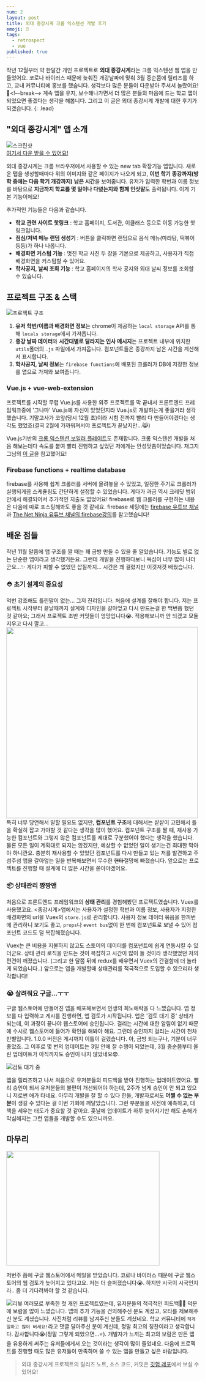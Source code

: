 ```yaml
---
num: 2
layout: post
title: 외대 종강시계 크롬 익스텐션 개발 후기
emoji: ⏰
tags:
  - retrospect
  - vue
published: true
---
```


작년 12월부터 약 한달간 개인 프로젝트로 **외대 종강시계**라는 크롬 익스텐션 웹 앱을 만들었어요. 코로나 바이러스 때문에 늦춰진 개강날짜에 맞춰 3월 중순쯤에 릴리즈를 하고, 교내 커뮤니티에 홍보를 했습니다. 생각보다 많은 분들이 다운받아 주셔서 놀랐어요!🙏<!–-break-–>  계속 앱을 유지, 보수해나가면서 더 많은 분들의 마음에 드는 학교 앱이 되었으면 좋겠다는 생각을 해봅니다. 그리고 이 글은 외대 종강시계 개발에 대한 후기가 되겠습니다. 
{: .lead}

## "외대 종강시계" 앱 소개

![스크린샷](../uploads/hufs-semester-clock/screenShot.png)  
[여기서 다운 받을 수 있어요!](https://chrome.google.com/webstore/detail/%EC%99%B8%EB%8C%80-%EC%A2%85%EA%B0%95%EC%8B%9C%EA%B3%84/jadlpknbgnmmelikpcaogikohieafaem?hl=ko) 

외대 종강시계는 크롬 브라우저에서 사용할 수 있는 new tab 확장기능 앱입니다. 새로운 탭을 생성할때마다 위의 이미지와 같은 페이지가 나오게 되고, **이번 학기 종강까지(방학 중에는 다음 학기 개강까지) 남은 시간**을 보여줍니다. 유저가 입력한 학번과 이름 정보를 바탕으로 **지금까지 학교를 몇 일이나 다녔는지와 함께 인삿말**도 출력됩니다. 이게 기본 기능이에요!

추가적인 기능들은 다음과 같습니다.
- **학교 관련 사이트 핫링크** : 학교 홈페이지, 도서관, 이클래스 등으로 이동 가능한 핫링크입니다.
- **점심/저녁 메뉴 랜덤 생성기** : 버튼을 클릭하면 랜덤으로 음식 메뉴(마라탕, 떡볶이 등등)가 하나 나옵니다.
- **배경화면 커스텀 기능** : 멋진 학교 사진 두 장을 기본으로 제공하고, 사용자가 직접 배경화면을 커스텀할 수 있어요.
- **학사공지, 날씨 조회 기능** : 학교 홈페이지의 학사 공지와 외대 날씨 정보를 조회할 수 있습니다.

## 프로젝트 구조 & 스택

![프로젝트 구조](../uploads/hufs-semester-clock/structure.png)  

1. **유저 학번/이름과 배경화면 정보**는 chrome이 제공하는 `local storage` API를 통해 `locals storage`에서 가져옵니다.
2. **종강 날짜 데이터**와 **시간대별로 달라지는 인사 메시지**는 프로젝트 내부에 위치한 `utils`폴더의 `.js` 파일에서 가져옵니다. 컴포넌트들은 종강까지 남은 시간을 계산해서 표시합니다.
3. **학사공지, 날씨 정보**는 `firebase functions`에 배포된 크롤러가 DB에 저장한 정보를 앱으로 가져와 보여줍니다.

### Vue.js + vue-web-extension
프로젝트를 시작할 무렵 Vue.js를 사용한 외주 프로젝트를 막 끝내서 프론트엔드 프레임워크중에 '그나마' Vue.js에 자신이 있었던지라 Vue.js로 개발하는게 좋을거라 생각했습니다. 기말고사가 코앞(당시 12월 초)이라 시험 전까지 빨리 다 만들어야겠다는 생각도 했었죠(결국 2월에 가까워져서야 프로젝트가 끝났지만...😹)

Vue.js기반의 [크롬 익스텐션 보일러 플레이트](https://github.com/Kocal/vue-web-extension)도 존재합니다. 크롬 익스텐션 개발을 처음 해보는데다 속도를 붙여 빨리 진행하고 싶었던 저에게는 안성맞춤이었습니다. 재그지그님의 [이 글](https://wormwlrm.github.io/2019/07/21/Military-Service-Calculator-Development-Story.html)을 참고했어요!

### Firebase functions + realtime database
firebase를 사용해 쉽게 크롤러를 서버에 올려놓을 수 있었고, 일정한 주기로 크롤러가 실행되게끔 스케쥴링도 간단하게 설정할 수 있었습니다. 게다가 과금 역시 크레딧 범위 안에서 해결되어서 추가적인 지출도 없었어요! firebase로 웹 크롤러를 구현하는 내용은 다음에 따로 포스팅해봐도 좋을 것 같네요. firebase 세팅에는 [firebase 유튜브 채널](https://www.youtube.com/user/Firebase)과 [The Net Ninja 유튜브 채널의 firebase강의](https://www.youtube.com/watch?v=gYF32BrHVlA)를 참고했습니다!


## 배운 점들
작년 11월 말쯤에 앱 구조를 짤 때는 꽤 금방 만들 수 있을 줄 알았습니다. 기능도 별로 없는 단순한 앱이라고 생각했거든요. 그런데 개발을 진행하다보니 욕심이 너무 많이 나더군요...✨ 게다가 피할 수 없었던 삽질까지... 시간은 꽤 걸렸지만 이것저것 배웠습니다.


### ⛑ 초기 설계의 중요성

억번 강조해도 틀린말이 없는... 그저 진리입니다. 처음에 설계를 잘해야 합니다. 저는 프로젝트 시작부터 끝날때까지 설계와 디자인을 갈아엎고 다시 만드는걸 한 백번쯤 했던 것 같아요; 그래서 프로젝트 초반 커밋들이 엉망입니다😭. 적용해보니까 안 되겠고 모듈 지우고 다시 깔고...
<img src="../uploads/hufs-semester-clock/commit.png" widht="600" height="500">
특히 너무 당연해서 말할 필요도 없지만, **컴포넌트 구조**에 대해서는 샅샅이 고민해서 틀을 확실히 잡고 가야할 것 같다는 생각을 많이 했어요. 컴포넌트 구조를 짤 때, 재사용 가능한 컴포넌트와 그렇지 않은 컴포넌트를 제대로 구분했어야 했다는 생각을 했습니다. 물론 모든 일이 계획대로 되지는 않겠지만, 예상할 수 없었던 일이 생기는건 최대한 막아야 하니깐요. 충분히 재사용할 수 있었던 컴포넌트를 다시 만들고 있는 저를 발견하고 주섬주섬 앱을 갈아엎는 일을 반복해보면서 무수한 ~~현타~~절망에 빠졌습니다. 앞으로는 프로젝트를 진행할 때 설계에 더 많은 시간을 쏟아야겠어요.

### 📦 상태관리 짱짱맨

처음으로 프론트엔드 프레임워크의 **상태 관리**를 경험해봤던 프로젝트였습니다. Vuex를 사용했고요. <종강시계>앱에서는 사용자가 설정한 학번과 이름 정보, 사용자가 지정한 배경화면의 url을 Vuex의 `store.js`로 관리합니다. 사용자 정보 데이터 묶음을 한꺼번에 관리하니 보기도 좋고, `props`나 `event bus`없이 한 번에 컴포넌트로 보낼 수 있어 컴포넌트 코드도 덜 복잡해졌습니다. 

Vuex는 큰 비용을 지불하지 않고도 스토어의 데이터를 컴포넌트에 쉽게 연동시킬 수 있더군요. 상태 관리 로직을 만드는 것이 복잡하고 시간이 많이 들 것이라 생각했었던 저의 편견이 깨졌습니다. (그리고 한 달쯤 뒤에 redux를 배우면서 Vuex의 간결함에 더 놀라게 되었습니다..) 앞으로는 앱을 개발할때 상태관리를 적극적으로 도입할 수 있으리라 생각합니다!

### 😭 살려줘요 구글...ㅜㅜ

구글 웹스토어에 만들어진 앱을 배포해보면서 인생의 희노애락을 다 느꼈습니다. 앱 정보를 다 입력하고 게시를 진행하면, 앱 검토가 시작됩니다. 앱은 '검토 대기 중' 상태가 되는데, 이 과정이 끝나야 웹스토어에 승인됩니다. 걸리는 시간에 대한 알림이 없기 때문에 수시로 웹스토어에 들어가 확인을 해봐야 해요. 그런데 승인까지 걸리는 시간이 천차만별입니다. 1.0.0 버전은 게시까지 이틀이 걸렸습니다. 아, 금방 되는구나, 기분이 너무 좋았죠. 그 이후로 몇 번의 업데이트는 3일 안에 잘 수행이 되었는데, 3월 중순쯤부터 올린 업데이트가 아직까지도 승인이 나지 않았네요😨.  

![검토 대기 중](../uploads/hufs-semester-clock/pendingReview.png)

앱을 릴리즈하고 나서 처음으로 유저분들의 피드백을 받아 진행하는 업데이트였어요. 빨리 승인이 되서 유저분들의 불편이 개선되어야 하는데, 2주가 넘게 승인이 안 되고 있으니 저로썬 애가 타네요. 아무리 개발을 잘 할 수 있다 한들, 개발자로써도 **어쩔 수 없는 부분**이 생길 수 있다는 걸 이번 기회에 깨달았습니다. 그런 부분들을 사전에 예측하고, 대책을 세우는 태도가 중요할 것 같아요. 훗날에 업데이트가 하루 늦어지기만 해도 손해가 막심해지는 그런 앱들을 개발할 수도 있으니까요. 

## 마무리

<img src="../uploads/hufs-semester-clock/mail.png" width="400" height="300">

저번주 쯤에 구글 웹스토어에서 메일을 받았습니다. 코로나 바이러스 때문에 구글 웹스토어의 웹 검토가 늦어지고 있다고요. 저는 더 슬퍼졌습니다😭. 하지만 시국이 시국인지라.. 좀 더 기다려봐야 할 것 같습니다.    

![리뷰](../uploads/hufs-semester-clock/review.png)
여러모로 부족한 첫 개인 프로젝트였는데, 유저분들의 적극적인 피드백🙋🏻 덕분에 보람을 많이 느꼈습니다. 앱의 추가 기능을 건의해주신 분도 계셨고, 오타를 제보해주신 분도 계셨습니다. 사진처럼 리뷰를 남겨주신 분들도 계셨네요. 학교 커뮤니티에 `적게 일하고 많이 버세요!`라고 댓글 달아주신 분이 계신데, 정말 최고의 칭찬이라고 생각합니다. 감사합니다😭(정말 그렇게 되었으면...⭐️). 개발자가 느끼는 최고의 보람은 만든 앱을 유용하게 써주는 유저들에게서 오는 것이라는 생각이 많이 들었네요. 다음에 프로젝트를 진행할 때도 많은 유저들이 만족하며 쓸 수 있는 앱을 만들고 싶은 바람입니다. 

> 외대 종강시계 프로젝트의 릴리즈 노트, 소스 코드, 커밋은 [깃헙 레포]()에서 보실 수 있어요! 

